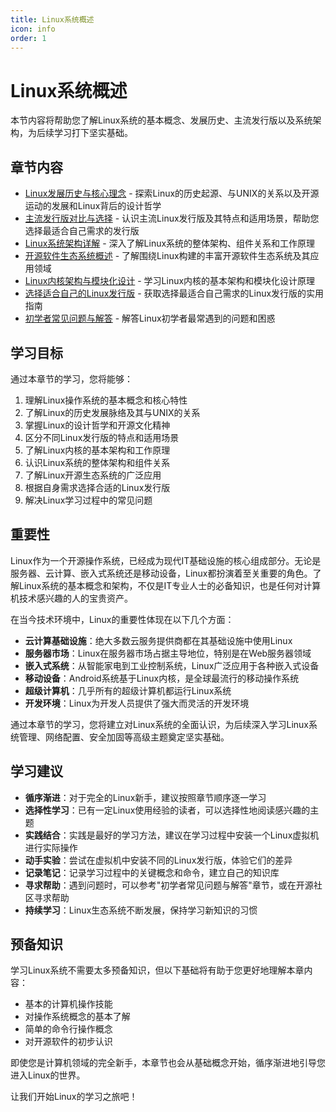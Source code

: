 ```yaml
---
title: Linux系统概述
icon: info
order: 1
---
```


# Linux系统概述

本节内容将帮助您了解Linux系统的基本概念、发展历史、主流发行版以及系统架构，为后续学习打下坚实基础。

## 章节内容

- [Linux发展历史与核心理念](./01-Linux发展历史与核心理念.md) - 探索Linux的历史起源、与UNIX的关系以及开源运动的发展和Linux背后的设计哲学
- [主流发行版对比与选择](./02-主流发行版对比与选择.md) - 认识主流Linux发行版及其特点和适用场景，帮助您选择最适合自己需求的发行版
- [Linux系统架构详解](./03-Linux系统架构详解.md) - 深入了解Linux系统的整体架构、组件关系和工作原理
- [开源软件生态系统概述](./04-开源软件生态系统概述.md) - 了解围绕Linux构建的丰富开源软件生态系统及其应用领域
- [Linux内核架构与模块化设计](./05-Linux内核架构与模块化设计.md) - 学习Linux内核的基本架构和模块化设计原理
- [选择适合自己的Linux发行版](./06-选择适合自己的Linux发行版.md) - 获取选择最适合自己需求的Linux发行版的实用指南
- [初学者常见问题与解答](./07-初学者常见问题与解答.md) - 解答Linux初学者最常遇到的问题和困惑

## 学习目标

通过本章节的学习，您将能够：

1. 理解Linux操作系统的基本概念和核心特性
2. 了解Linux的历史发展脉络及其与UNIX的关系
3. 掌握Linux的设计哲学和开源文化精神
4. 区分不同Linux发行版的特点和适用场景
5. 了解Linux内核的基本架构和工作原理
6. 认识Linux系统的整体架构和组件关系
7. 了解Linux开源生态系统的广泛应用
8. 根据自身需求选择合适的Linux发行版
9. 解决Linux学习过程中的常见问题

## 重要性

Linux作为一个开源操作系统，已经成为现代IT基础设施的核心组成部分。无论是服务器、云计算、嵌入式系统还是移动设备，Linux都扮演着至关重要的角色。了解Linux系统的基本概念和架构，不仅是IT专业人士的必备知识，也是任何对计算机技术感兴趣的人的宝贵资产。

在当今技术环境中，Linux的重要性体现在以下几个方面：

- **云计算基础设施**：绝大多数云服务提供商都在其基础设施中使用Linux
- **服务器市场**：Linux在服务器市场占据主导地位，特别是在Web服务器领域
- **嵌入式系统**：从智能家电到工业控制系统，Linux广泛应用于各种嵌入式设备
- **移动设备**：Android系统基于Linux内核，是全球最流行的移动操作系统
- **超级计算机**：几乎所有的超级计算机都运行Linux系统
- **开发环境**：Linux为开发人员提供了强大而灵活的开发环境

通过本章节的学习，您将建立对Linux系统的全面认识，为后续深入学习Linux系统管理、网络配置、安全加固等高级主题奠定坚实基础。

## 学习建议

- **循序渐进**：对于完全的Linux新手，建议按照章节顺序逐一学习
- **选择性学习**：已有一定Linux使用经验的读者，可以选择性地阅读感兴趣的主题
- **实践结合**：实践是最好的学习方法，建议在学习过程中安装一个Linux虚拟机进行实际操作
- **动手实验**：尝试在虚拟机中安装不同的Linux发行版，体验它们的差异
- **记录笔记**：记录学习过程中的关键概念和命令，建立自己的知识库
- **寻求帮助**：遇到问题时，可以参考"初学者常见问题与解答"章节，或在开源社区寻求帮助
- **持续学习**：Linux生态系统不断发展，保持学习新知识的习惯

## 预备知识

学习Linux系统不需要太多预备知识，但以下基础将有助于您更好地理解本章内容：

- 基本的计算机操作技能
- 对操作系统概念的基本了解
- 简单的命令行操作概念
- 对开源软件的初步认识

即使您是计算机领域的完全新手，本章节也会从基础概念开始，循序渐进地引导您进入Linux的世界。

让我们开始Linux的学习之旅吧！